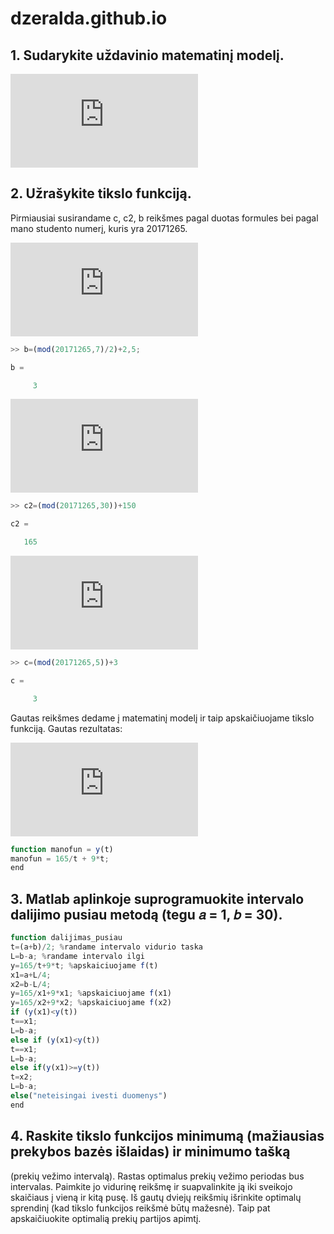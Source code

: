 # dzeralda.github.io
## 1. Sudarykite uždavinio matematinį modelį.

![matematiniomodelioformule](https://latex.codecogs.com/gif.latex?min%20c%28t%29%3D%5Cfrac%7Bc2%7D%7Bt%7D&plus;c*t*b)

## 2. Užrašykite tikslo funkciją.

Pirmiausiai susirandame c, c2, b reikšmes pagal duotas formules bei pagal mano studento numerį, kuris yra 20171265.

![prekestonomis](https://latex.codecogs.com/gif.latex?b%3D%5Cfrac%7BStudnr*mod*7%7D%7B2%7D&plus;2%2C5)

```javascript
>> b=(mod(20171265,7)/2)+2,5;

b =

     3
```

![partijoskaina](https://latex.codecogs.com/gif.latex?c2%3D%28studnr*mod*30%29&plus;150)

```javascript
>> c2=(mod(20171265,30))+150

c2 =

   165
```

![islaidos](https://latex.codecogs.com/gif.latex?c%3Dstudnr*mod*5&plus;3)

```javascript
>> c=(mod(20171265,5))+3

c =

     3
```
Gautas reikšmes dedame į matematinį modelį ir taip apskaičiuojame tikslo funkciją. 
Gautas rezultatas:

![tikslofunkcija](https://latex.codecogs.com/gif.latex?y%28t%29%3D%5Cfrac%7B165%7D%7Bt%7D&plus;9*t)

```javascript
function manofun = y(t)
manofun = 165/t + 9*t;
end
```
## 3. Matlab aplinkoje suprogramuokite intervalo dalijimo pusiau metodą (tegu 𝑎 = 1, 𝑏 = 30). 

```javascript
function dalijimas_pusiau
t=(a+b)/2; %randame intervalo vidurio taska
L=b-a; %randame intervalo ilgi
y=165/t+9*t; %apskaiciuojame f(t)
x1=a+L/4;
x2=b-L/4;
y=165/x1+9*x1; %apskaiciuojame f(x1)
y=165/x2+9*x2; %apskaiciuojame f(x2)
if (y(x1)<y(t))
t==x1;
L=b-a;
else if (y(x1)<y(t))
t==x1;
L=b-a;
else if(y(x1)>=y(t))
t=x2;
L=b-a;
else("neteisingai ivesti duomenys")
end
```
## 4.  Raskite tikslo funkcijos minimumą (mažiausias prekybos bazės išlaidas) ir minimumo tašką
(prekių vežimo intervalą). 
Rastas optimalus prekių vežimo periodas bus intervalas. Paimkite jo
vidurinę reikšmę ir suapvalinkite ją iki sveikojo skaičiaus į vieną ir kitą pusę. Iš gautų dviejų
reikšmių išrinkite optimalų sprendinį (kad tikslo funkcijos reikšmė būtų mažesnė). Taip pat
apskaičiuokite optimalią prekių partijos apimtį. 
